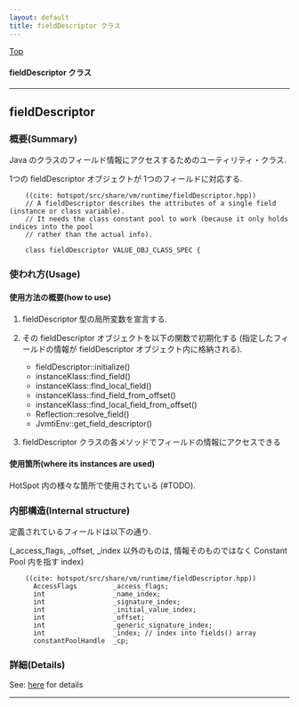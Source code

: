 ```yaml
---
layout: default
title: fieldDescriptor クラス 
---
```

[Top](../index.html)

#### fieldDescriptor クラス 



---
## <a name="noLOIua6lp" id="noLOIua6lp">fieldDescriptor</a>

### 概要(Summary)
Java のクラスのフィールド情報にアクセスするためのユーティリティ・クラス.

1つの fieldDescriptor オブジェクトが 1つのフィールドに対応する.


```
    ((cite: hotspot/src/share/vm/runtime/fieldDescriptor.hpp))
    // A fieldDescriptor describes the attributes of a single field (instance or class variable).
    // It needs the class constant pool to work (because it only holds indices into the pool
    // rather than the actual info).
    
    class fieldDescriptor VALUE_OBJ_CLASS_SPEC {
```

### 使われ方(Usage)
#### 使用方法の概要(how to use)
1. fieldDescriptor 型の局所変数を宣言する.
   
2. その fieldDescriptor オブジェクトを以下の関数で初期化する 
   (指定したフィールドの情報が fieldDescriptor オブジェクト内に格納される).
    
   * fieldDescriptor::initialize()
   * instanceKlass::find_field()
   * instanceKlass::find_local_field()
   * instanceKlass::find_field_from_offset()
   * instanceKlass::find_local_field_from_offset()
   * Reflection::resolve_field()
   * JvmtiEnv::get_field_descriptor()
   
3. fieldDescriptor クラスの各メソッドでフィールドの情報にアクセスできる

#### 使用箇所(where its instances are used)
HotSpot 内の様々な箇所で使用されている (#TODO).

### 内部構造(Internal structure)
定義されているフィールドは以下の通り.

(_access_flags, _offset, _index 以外のものは, 情報そのものではなく Constant Pool 内を指す index)


```
    ((cite: hotspot/src/share/vm/runtime/fieldDescriptor.hpp))
      AccessFlags         _access_flags;
      int                 _name_index;
      int                 _signature_index;
      int                 _initial_value_index;
      int                 _offset;
      int                 _generic_signature_index;
      int                 _index; // index into fields() array
      constantPoolHandle  _cp;
```




### 詳細(Details)
See: [here](../doxygen/classfieldDescriptor.html) for details

---
